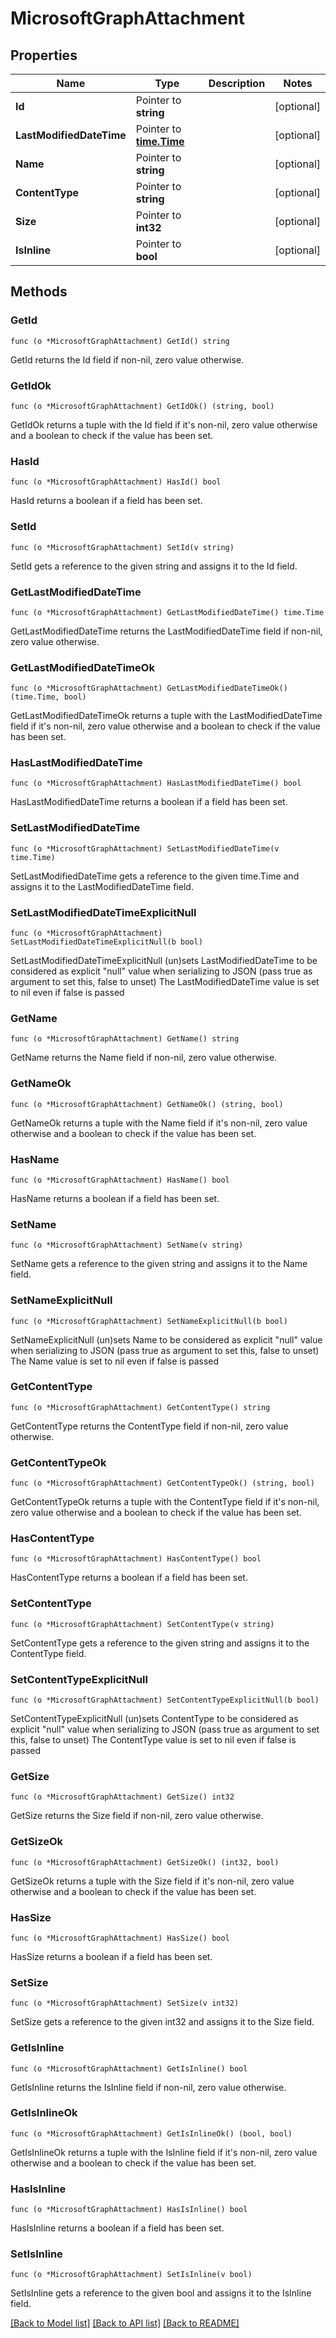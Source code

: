# MicrosoftGraphAttachment

## Properties

Name | Type | Description | Notes
------------ | ------------- | ------------- | -------------
**Id** | Pointer to **string** |  | [optional] 
**LastModifiedDateTime** | Pointer to [**time.Time**](time.Time.md) |  | [optional] 
**Name** | Pointer to **string** |  | [optional] 
**ContentType** | Pointer to **string** |  | [optional] 
**Size** | Pointer to **int32** |  | [optional] 
**IsInline** | Pointer to **bool** |  | [optional] 

## Methods

### GetId

`func (o *MicrosoftGraphAttachment) GetId() string`

GetId returns the Id field if non-nil, zero value otherwise.

### GetIdOk

`func (o *MicrosoftGraphAttachment) GetIdOk() (string, bool)`

GetIdOk returns a tuple with the Id field if it's non-nil, zero value otherwise
and a boolean to check if the value has been set.

### HasId

`func (o *MicrosoftGraphAttachment) HasId() bool`

HasId returns a boolean if a field has been set.

### SetId

`func (o *MicrosoftGraphAttachment) SetId(v string)`

SetId gets a reference to the given string and assigns it to the Id field.

### GetLastModifiedDateTime

`func (o *MicrosoftGraphAttachment) GetLastModifiedDateTime() time.Time`

GetLastModifiedDateTime returns the LastModifiedDateTime field if non-nil, zero value otherwise.

### GetLastModifiedDateTimeOk

`func (o *MicrosoftGraphAttachment) GetLastModifiedDateTimeOk() (time.Time, bool)`

GetLastModifiedDateTimeOk returns a tuple with the LastModifiedDateTime field if it's non-nil, zero value otherwise
and a boolean to check if the value has been set.

### HasLastModifiedDateTime

`func (o *MicrosoftGraphAttachment) HasLastModifiedDateTime() bool`

HasLastModifiedDateTime returns a boolean if a field has been set.

### SetLastModifiedDateTime

`func (o *MicrosoftGraphAttachment) SetLastModifiedDateTime(v time.Time)`

SetLastModifiedDateTime gets a reference to the given time.Time and assigns it to the LastModifiedDateTime field.

### SetLastModifiedDateTimeExplicitNull

`func (o *MicrosoftGraphAttachment) SetLastModifiedDateTimeExplicitNull(b bool)`

SetLastModifiedDateTimeExplicitNull (un)sets LastModifiedDateTime to be considered as explicit "null" value
when serializing to JSON (pass true as argument to set this, false to unset)
The LastModifiedDateTime value is set to nil even if false is passed
### GetName

`func (o *MicrosoftGraphAttachment) GetName() string`

GetName returns the Name field if non-nil, zero value otherwise.

### GetNameOk

`func (o *MicrosoftGraphAttachment) GetNameOk() (string, bool)`

GetNameOk returns a tuple with the Name field if it's non-nil, zero value otherwise
and a boolean to check if the value has been set.

### HasName

`func (o *MicrosoftGraphAttachment) HasName() bool`

HasName returns a boolean if a field has been set.

### SetName

`func (o *MicrosoftGraphAttachment) SetName(v string)`

SetName gets a reference to the given string and assigns it to the Name field.

### SetNameExplicitNull

`func (o *MicrosoftGraphAttachment) SetNameExplicitNull(b bool)`

SetNameExplicitNull (un)sets Name to be considered as explicit "null" value
when serializing to JSON (pass true as argument to set this, false to unset)
The Name value is set to nil even if false is passed
### GetContentType

`func (o *MicrosoftGraphAttachment) GetContentType() string`

GetContentType returns the ContentType field if non-nil, zero value otherwise.

### GetContentTypeOk

`func (o *MicrosoftGraphAttachment) GetContentTypeOk() (string, bool)`

GetContentTypeOk returns a tuple with the ContentType field if it's non-nil, zero value otherwise
and a boolean to check if the value has been set.

### HasContentType

`func (o *MicrosoftGraphAttachment) HasContentType() bool`

HasContentType returns a boolean if a field has been set.

### SetContentType

`func (o *MicrosoftGraphAttachment) SetContentType(v string)`

SetContentType gets a reference to the given string and assigns it to the ContentType field.

### SetContentTypeExplicitNull

`func (o *MicrosoftGraphAttachment) SetContentTypeExplicitNull(b bool)`

SetContentTypeExplicitNull (un)sets ContentType to be considered as explicit "null" value
when serializing to JSON (pass true as argument to set this, false to unset)
The ContentType value is set to nil even if false is passed
### GetSize

`func (o *MicrosoftGraphAttachment) GetSize() int32`

GetSize returns the Size field if non-nil, zero value otherwise.

### GetSizeOk

`func (o *MicrosoftGraphAttachment) GetSizeOk() (int32, bool)`

GetSizeOk returns a tuple with the Size field if it's non-nil, zero value otherwise
and a boolean to check if the value has been set.

### HasSize

`func (o *MicrosoftGraphAttachment) HasSize() bool`

HasSize returns a boolean if a field has been set.

### SetSize

`func (o *MicrosoftGraphAttachment) SetSize(v int32)`

SetSize gets a reference to the given int32 and assigns it to the Size field.

### GetIsInline

`func (o *MicrosoftGraphAttachment) GetIsInline() bool`

GetIsInline returns the IsInline field if non-nil, zero value otherwise.

### GetIsInlineOk

`func (o *MicrosoftGraphAttachment) GetIsInlineOk() (bool, bool)`

GetIsInlineOk returns a tuple with the IsInline field if it's non-nil, zero value otherwise
and a boolean to check if the value has been set.

### HasIsInline

`func (o *MicrosoftGraphAttachment) HasIsInline() bool`

HasIsInline returns a boolean if a field has been set.

### SetIsInline

`func (o *MicrosoftGraphAttachment) SetIsInline(v bool)`

SetIsInline gets a reference to the given bool and assigns it to the IsInline field.


[[Back to Model list]](../README.md#documentation-for-models) [[Back to API list]](../README.md#documentation-for-api-endpoints) [[Back to README]](../README.md)


